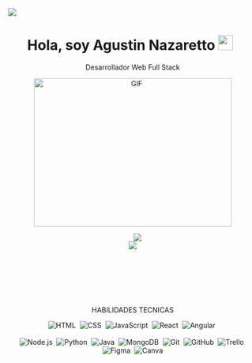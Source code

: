 <img src="https://user-images.githubusercontent.com/73097560/115834477-dbab4500-a447-11eb-908a-139a6edaec5c.gif">
<div align="center">
<h1> Hola, soy Agustin Nazaretto <img src="https://media.giphy.com/media/iY8CRBdQXODJSCERIr/giphy.gif" width="30" height="30" style="margin-right: 10px;"></h1>
<p>Desarrollador Web Full Stack</p>
<p align="center">
<a target="_blank" align="center">
  <img align="center" top="500" height="300" width="400" alt="GIF" src="https://media.giphy.com/media/SWoSkN6DxTszqIKEqv/giphy.gif">
</a>

 <div align="center"  class="icons-social" style="margin-left: 10px;">
        <a style="margin-left: 10px;"  target="_blank" href="https://www.linkedin.com/in/agustin-nazaretto-a60214291/">
		<img src="https://img.icons8.com/doodle/40/000000/linkedin--v2.png"></a>
	

</div>	   			
<img src="https://user-images.githubusercontent.com/73097560/115834477-dbab4500-a447-11eb-908a-139a6edaec5c.gif">
<p style="padding-top: 100px;"> HABILIDADES TECNICAS </p>

![HTML](https://img.shields.io/badge/-HTML-05122A?style=flat&logo=HTML5)&nbsp; 
![CSS](https://img.shields.io/badge/-CSS-05122A?style=flat&logo=CSS3&logoColor=1572B6)&nbsp; 
![JavaScript](https://img.shields.io/badge/-JavaScript-05122A?style=flat&logo=javascript)&nbsp;
![React](https://img.shields.io/badge/-React-05122A?style=flat&logo=react)&nbsp; 
![Angular](https://img.shields.io/badge/-Angular-05122A?style=flat&logo=angular)&nbsp; <br> </br>
![Node.js](https://img.shields.io/badge/-Node.js-05122A?style=flat&logo=node.js)&nbsp; 
![Python](https://img.shields.io/badge/-Python-05122A?style=flat&logo=python)&nbsp;
![Java](https://img.shields.io/badge/-Java-05122A?style=flat&logo=Java&logoColor=FFA518)&nbsp; 
![MongoDB](https://img.shields.io/badge/-MongoDB-05122A?style=flat&logo=mongoDB)&nbsp; 
![Git](https://img.shields.io/badge/-Git-05122A?style=flat&logo=git)&nbsp;
![GitHub](https://img.shields.io/badge/-GitHub-05122A?style=flat&logo=github)&nbsp; 
![Trello](https://img.shields.io/badge/-Trello-05122A?style=flat&logo=trello)&nbsp; 
![Figma](https://img.shields.io/badge/-Figma-05122A?style=flat&logo=figma)&nbsp; 
![Canva](https://img.shields.io/badge/-canva-05122A?style=flat&logo=canva)
